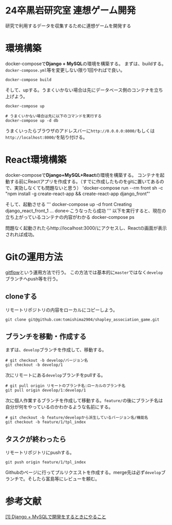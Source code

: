 # 24卒黒岩研究室 連想ゲーム開発
研究で利用するデータを収集するために連想ゲームを開発する

# 環境構築
docker-composeで**Django + MySQL**の環境を構築する。
まずは、buildする。`docker-compose.yml`等を変更しない限り1回やればで良い。
```
docker-compose build
```
そして、upする。うまくいかない場合は先にデータベース側のコンテナを立ち上げよう。
```
docker-compose up

# うまくいかない場合は先に以下のコマンドを実行する
docker-compose up -d db
```
うまくいったらブラウザのアドレスバーに`http://0.0.0.0:8000/`もしくは`http://localhost:8000/`を貼り付ける。

# React環境構築
docker-composeで**Django+MySQL+React**の環境を構築する。
コンテナを起動する前にReactアプリを作成する。（すでに作成したものをgitに置いてあるので、実効しなくても問題ないと思う）
'docker-compose run --rm front sh -c "npm install -g create-react-app && create-react-app django_front"'

そして、起動させる
'''
docker-compose up -d front
Creating django_react_front_1 ... done←こうなったら成功
'''
以下を実行すると、現在の立ち上がっているコンテナの内容がわかる
docker-compose ps

問題なく起動されたらhttp://localhost:3000/にアクセスし、Reactの画面が表示されれば成功。

# Gitの運用方法
[gitflow](https://qiita.com/katsunory/items/252c5fd2f70480af9bbb)という運用方法で行う。
この方法では基本的に`master`ではなく`develop`ブランチへpush等を行う。
## cloneする
リモートリポジトリの内容をローカルにコピーしよう。
```
git clone git@github.com:tomishima2904/shapley_association_game.git
```

## ブランチを移動・作成する
まずは、`develop`ブランチを作成して、移動する。
```
# git checkout -b develop/バージョン名
git checkout -b develop/1
```
次にリモートにある`develop`ブランチをpullする。
```
# git pull origin リモートのブランチ名:ローカルのブランチ名
git pull origin develop/1:develop/1
```
次に個人作業するブランチを作成して移動する。`feature/`の後にブランチ名は自分が何をやっているのかわかるような名前にする。
```
# git checkout -b feature/developから派生しているバージョン名/機能名
git checkout -b feature/1/tpl_index
```

## タスクが終わったら
リモートリポジトリにpushする。
```
git push origin feature/1/tpl_index
```
Githubのページに行ってプルリクエストを作成する。merge先は必ず`develop`ブランチで。そしたら富島等にレビューを頼む。

# 参考文献
[[1] Django + MySQLで開発をするときにやること](https://qiita.com/tomi2904/items/cc2b33bd8c16c26e4460)